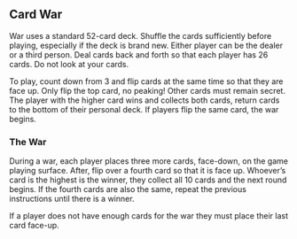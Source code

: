 ## Card War

War uses a standard 52-card deck. Shuffle the cards sufficiently before playing, especially if the deck is brand new. Either player can be the dealer or a third person. Deal cards back and forth so that each player has 26 cards. Do not look at your cards.

To play, count down from 3 and flip cards at the same time so that they are face up. Only flip the top card, no peaking! Other cards must remain secret. The player with the higher card wins and collects both cards, return cards to the bottom of their personal deck. If players flip the same card, the war begins.

### The War
During a war, each player places three more cards, face-down, on the game playing surface. After, flip over a fourth card so that it is face up. Whoever’s card is the highest is the winner, they collect all 10 cards and the next round begins. If the fourth cards are also the same, repeat the previous instructions until there is a winner.

If a player does not have enough cards for the war they must place their last card face-up.
